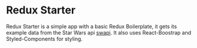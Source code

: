 # Redux Starter
Redux Starter is a simple app with a basic Redux Boilerplate, it gets its example data from the Star Wars api [swapi](https://swapi.co/). It also uses React-Boostrap and Styled-Components for styling.

